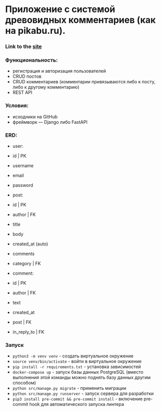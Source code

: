 # Приложение с системой древовидных комментариев (как на pikabu.ru).

### Link to the [site]()

### Функциональность:
- регистрация и авторизация пользователей
- CRUD постов
- CRUD комментариев (комментарии привязываются либо к посту, либо к другому комментарию)
- REST API

### Условия:
- исходники на GitHub
- фреймворк — Django либо FastAPI

### ERD:

- user:
- id | PK
- username
- email
- password

- post:
- id | PK
- author | FK
- title
- body
- created_at (auto)
- comments 
- category | FK

- comment:
- id | PK
- author | FK
- text
- created_at
- post | FK
- in_reply_to | FK


### Запуск

- `python3 -m venv venv` - создать виртуальное окружение
- `source venv/bin/activate` - войти в виртуальное окружение 
- `pip install -r requirements.txt` - установка зависимостей
- `docker-compose up` - запуск базы данных PostgreSQL (вместо выполнения этой команды можно поднять базу данных другим
способом)
- `python src/manage.py migrate` - применить миграции
- `python src/manage.py runserver` - запуск сервера для разработки
- `pip3 install pre-commit && pre-commit install` - включение pre-commit hook для автоматического запуска линтера
